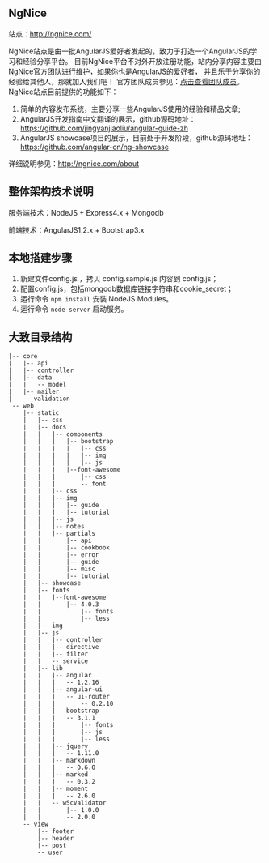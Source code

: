## NgNice
站点：http://ngnice.com/

NgNice站点是由一批AngularJS爱好者发起的，致力于打造一个AngularJS的学习和经验分享平台。
目前NgNice平台不对外开放注册功能，站内分享内容主要由NgNice官方团队进行维护，如果你也是AngularJS的爱好者，
并且乐于分享你的经验给其他人，那就加入我们吧！ 官方团队成员参见：[点击查看团队成员](https://worktile.com/teams/195a7878764eb2)。
NgNice站点目前提供的功能如下：

1. 简单的内容发布系统，主要分享一些AngularJS使用的经验和精品文章;
1. AngularJS开发指南中文翻译的展示，github源码地址：https://github.com/jingyanjiaoliu/angular-guide-zh
1. AngularJS showcase项目的展示，目前处于开发阶段，github源码地址：https://github.com/angular-cn/ng-showcase


详细说明参见：http://ngnice.com/about

## 整体架构技术说明

服务端技术：NodeJS + Express4.x + Mongodb

前端技术：AngularJS1.2.x + Bootstrap3.x

## 本地搭建步骤

1. 新建文件config.js ，拷贝 config.sample.js 内容到 config.js；
1. 配置config.js，包括mongodb数据库链接字符串和cookie_secret；
1. 运行命令 `npm install` 安装 NodeJS Modules。
1. 运行命令 `node server` 启动服务。

## 大致目录结构

```
|-- core
|   |-- api
|   |-- controller
|   |-- data
|   |   -- model
|   |-- mailer
|   -- validation
 -- web
    |-- static
    |   |-- css
    |   |-- docs
    |   |   |-- components
    |   |   |   |-- bootstrap
    |   |   |   |   |-- css
    |   |   |   |   |-- img
    |   |   |   |   |-- js
    |   |   |   |--font-awesome
    |   |   |       |-- css
    |   |   |       -- font
    |   |   |-- css
    |   |   |-- img
    |   |   |   |-- guide
    |   |   |   |-- tutorial
    |   |   |-- js
    |   |   |-- notes
    |   |   |-- partials
    |   |       |-- api
    |   |       |-- cookbook
    |   |       |-- error
    |   |       |-- guide
    |   |       |-- misc
    |   |       |-- tutorial
    |   |-- showcase
    |   |-- fonts
    |   |   |--font-awesome
    |   |       |-- 4.0.3
    |   |           |-- fonts
    |   |           |-- less
    |   |-- img
    |   |-- js
    |   |   |-- controller
    |   |   |-- directive
    |   |   |-- filter
    |   |   -- service
    |   |-- lib
    |   |   |-- angular
    |   |   |   -- 1.2.16
    |   |   |-- angular-ui
    |   |   |   -- ui-router
    |   |   |       -- 0.2.10
    |   |   |-- bootstrap
    |   |   |   -- 3.1.1
    |   |   |       |-- fonts
    |   |   |       |-- js
    |   |   |       |-- less
    |   |   |-- jquery
    |   |   |   -- 1.11.0
    |   |   |-- markdown
    |   |   |   -- 0.6.0
    |   |   |-- marked
    |   |   |   -- 0.3.2
    |   |   |-- moment
    |   |   |   -- 2.6.0
    |   |   -- w5cValidator
    |   |       |-- 1.0.0
    |   |       -- 2.0.0
    -- view
        |-- footer
        |-- header
        |-- post
        -- user
```

